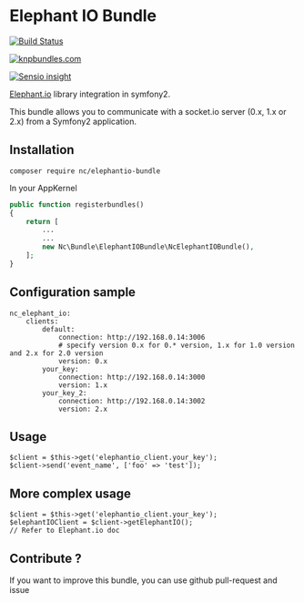 # Elephant IO Bundle

[![Build Status](https://travis-ci.org/nchaulet/ElephantIOBundle.png)](https://travis-ci.org/nchaulet/ElephantIOBundle)

[![knpbundles.com](http://knpbundles.com/nchaulet/ElephantIOBundle/badge)](http://knpbundles.com/nchaulet/ElephantIOBundle)

[![Sensio insight](https://insight.sensiolabs.com/projects/95656013-0bba-426c-90be-07a3b88a5eb6/mini.png)](https://insight.sensiolabs.com/projects/95656013-0bba-426c-90be-07a3b88a5eb6)

[Elephant.io](https://github.com/Wisembly/elephant.io) library integration in symfony2.

This bundle allows you to communicate with a socket.io server (0.x, 1.x or 2.x) from a Symfony2 application.

## Installation

```shell
composer require nc/elephantio-bundle
```

In your AppKernel

```php
public function registerbundles()
{
    return [
    	...
    	...
    	new Nc\Bundle\ElephantIOBundle\NcElephantIOBundle(),
    ];
}
```

## Configuration sample

	nc_elephant_io:
	    clients:
	        default:
	            connection: http://192.168.0.14:3006
	            # specify version 0.x for 0.* version, 1.x for 1.0 version and 2.x for 2.0 version
	            version: 0.x
	        your_key:
	            connection: http://192.168.0.14:3000
	            version: 1.x
            your_key_2:
                connection: http://192.168.0.14:3002
                version: 2.x

## Usage

	$client = $this->get('elephantio_client.your_key');
    $client->send('event_name', ['foo' => 'test']);

## More complex usage

	$client = $this->get('elephantio_client.your_key');
	$elephantIOClient = $client->getElephantIO();
	// Refer to Elephant.io doc

## Contribute ?

If you want to improve this bundle, you can use github pull-request and issue
